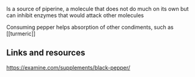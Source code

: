 Is a source of piperine, a molecule that does not do much on its own but can inhibit enzymes that would attack other molecules

Consuming pepper helps absorption of other condiments, such as [[turmeric]]
## Links and resources
https://examine.com/supplements/black-pepper/